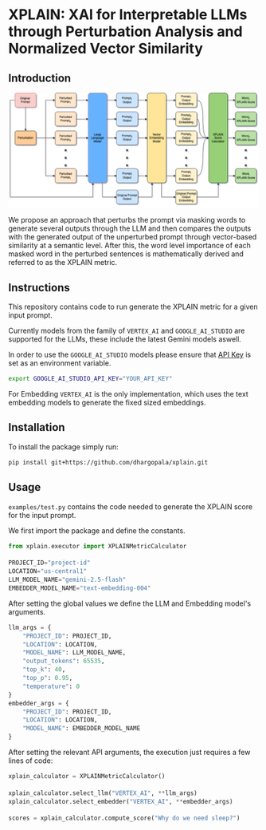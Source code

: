 # XPLAIN: XAI for Interpretable LLMs through Perturbation Analysis and Normalized Vector Similarity

## Introduction
![XPLAIN architecture](assets/architecture.png?raw=true)

We propose an approach that perturbs the prompt via masking words to generate several outputs through the LLM and then compares the outputs with the generated output of the unperturbed prompt through vector-based similarity at a semantic level. After this, the word level importance of each masked word in the perturbed sentences is mathematically derived and referred to as the XPLAIN metric.

## Instructions
This repository contains code to run generate the XPLAIN metric for a given input prompt. 

Currently models from the family of `VERTEX_AI` and `GOOGLE_AI_STUDIO` are supported for the LLMs, these include the latest Gemini models aswell.

In order to use the `GOOGLE_AI_STUDIO` models please ensure that [API Key](https://aistudio.google.com/app/apikey) is set as an environment variable.

```sh
export GOOGLE_AI_STUDIO_API_KEY="YOUR_API_KEY"
```

For Embedding `VERTEX_AI` is the only implementation, which uses the text embedding models to generate the fixed sized embeddings.

## Installation
To install the package simply run: 
```sh
pip install git+https://github.com/dhargopala/xplain.git
```

## Usage

`examples/test.py` contains the code needed to generate the XPLAIN score for the input prompt.

We first import the package and define the constants.

```python
from xplain.executor import XPLAINMetricCalculator

PROJECT_ID="project-id"
LOCATION="us-central1"
LLM_MODEL_NAME="gemini-2.5-flash"
EMBEDDER_MODEL_NAME="text-embedding-004"
```

After setting the global values we define the LLM and Embedding model's arguments.

```python
llm_args = {
    "PROJECT_ID": PROJECT_ID,
    "LOCATION": LOCATION,
    "MODEL_NAME": LLM_MODEL_NAME,
    "output_tokens": 65535,   
    "top_k": 40,
    "top_p": 0.95,
    "temperature": 0
}
embedder_args = {
    "PROJECT_ID": PROJECT_ID,
    "LOCATION": LOCATION,
    "MODEL_NAME": EMBEDDER_MODEL_NAME
}
```

After setting the relevant API arguments, the execution just requires a few lines of code:


```python
xplain_calculator = XPLAINMetricCalculator()

xplain_calculator.select_llm("VERTEX_AI", **llm_args)
xplain_calculator.select_embedder("VERTEX_AI", **embedder_args)

scores = xplain_calculator.compute_score("Why do we need sleep?")
```